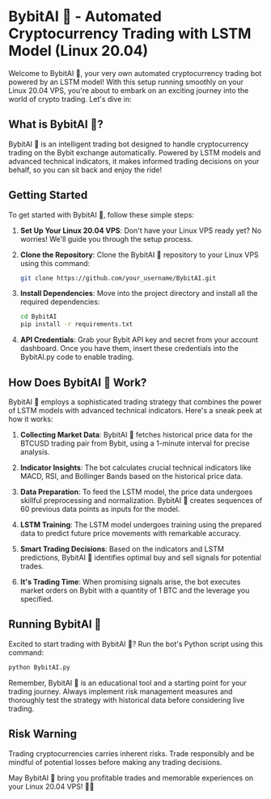 # BybitAI 🤖 - Automated Cryptocurrency Trading with LSTM Model (Linux 20.04)

Welcome to BybitAI 🤖, your very own automated cryptocurrency trading bot powered by an LSTM model! With this setup running smoothly on your Linux 20.04 VPS, you're about to embark on an exciting journey into the world of crypto trading. Let's dive in:

## What is BybitAI 🤖?

BybitAI 🤖 is an intelligent trading bot designed to handle cryptocurrency trading on the Bybit exchange automatically. Powered by LSTM models and advanced technical indicators, it makes informed trading decisions on your behalf, so you can sit back and enjoy the ride!

## Getting Started

To get started with BybitAI 🤖, follow these simple steps:

1. **Set Up Your Linux 20.04 VPS**: Don't have your Linux VPS ready yet? No worries! We'll guide you through the setup process.

2. **Clone the Repository**: Clone the BybitAI 🤖 repository to your Linux VPS using this command:
   ```bash
   git clone https://github.com/your_username/BybitAI.git
   ```

3. **Install Dependencies**: Move into the project directory and install all the required dependencies:
   ```bash
   cd BybitAI
   pip install -r requirements.txt
   ```

4. **API Credentials**: Grab your Bybit API key and secret from your account dashboard. Once you have them, insert these credentials into the BybitAI.py code to enable trading.

## How Does BybitAI 🤖 Work?

BybitAI 🤖 employs a sophisticated trading strategy that combines the power of LSTM models with advanced technical indicators. Here's a sneak peek at how it works:

1. **Collecting Market Data**: BybitAI 🤖 fetches historical price data for the BTCUSD trading pair from Bybit, using a 1-minute interval for precise analysis.

2. **Indicator Insights**: The bot calculates crucial technical indicators like MACD, RSI, and Bollinger Bands based on the historical price data.

3. **Data Preparation**: To feed the LSTM model, the price data undergoes skillful preprocessing and normalization. BybitAI 🤖 creates sequences of 60 previous data points as inputs for the model.

4. **LSTM Training**: The LSTM model undergoes training using the prepared data to predict future price movements with remarkable accuracy.

5. **Smart Trading Decisions**: Based on the indicators and LSTM predictions, BybitAI 🤖 identifies optimal buy and sell signals for potential trades.

6. **It's Trading Time**: When promising signals arise, the bot executes market orders on Bybit with a quantity of 1 BTC and the leverage you specified.

## Running BybitAI 🤖

Excited to start trading with BybitAI 🤖? Run the bot's Python script using this command:
```bash
python BybitAI.py
```

Remember, BybitAI 🤖 is an educational tool and a starting point for your trading journey. Always implement risk management measures and thoroughly test the strategy with historical data before considering live trading.

## Risk Warning

Trading cryptocurrencies carries inherent risks. Trade responsibly and be mindful of potential losses before making any trading decisions.

May BybitAI 🤖 bring you profitable trades and memorable experiences on your Linux 20.04 VPS! 🚀🐧
